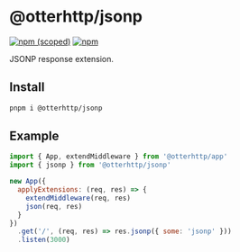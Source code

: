 # @otterhttp/jsonp

[![npm (scoped)](https://img.shields.io/npm/v/@otterhttp/jsonp?style=flat-square)](https://npmjs.com/package/@otterhttp/jsonp) 
[![npm](https://img.shields.io/npm/dt/@otterhttp/jsonp?style=flat-square)](https://npmjs.com/package/@otterhttp/jsonp)

JSONP response extension.

## Install

```sh
pnpm i @otterhttp/jsonp
```

## Example

```js
import { App, extendMiddleware } from '@otterhttp/app'
import { jsonp } from '@otterhttp/jsonp'

new App({
  applyExtensions: (req, res) => {
    extendMiddleware(req, res)
    json(req, res)
  }
})
  .get('/', (req, res) => res.jsonp({ some: 'jsonp' }))
  .listen(3000)
```
